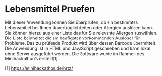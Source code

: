 # Lebensmittel Pruefen
 
Mit dieser Anwendung können Sie überprüfen, ob ein bestimmtes Lebensmittel bei Ihnen Unverträglichkeiten oder Allergien auslösen kann. Sie können hierzu aus einer Liste das für Sie relevante Allergen auswählen. Die Liste beinhaltet die am häufigsten vorkommenden Auslöser für Probleme. Das zu prüfende Produkt wird über dessen Barcode übermittelt. Die Anwendung ist in HTML und JavaScript geschrieben und kann lokal ohne Server ausgeführt werden. Die Software wurde im Rahmen des Minihackathon’s erstellt[1]. 

[1] https://minihackathon.de/hrtz/ 
